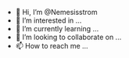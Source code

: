 - 👋 Hi, I’m @Nemesisstrom
- 👀 I’m interested in ...
- 🌱 I’m currently learning ...
- 💞️ I’m looking to collaborate on ...
- 📫 How to reach me ...

<!---
Nemesisstrom/Nemesisstrom is a ✨ special ✨ repository because its `README.md` (this file) appears on your GitHub profile.
You can click the Preview link to take a look at your changes.
--->
